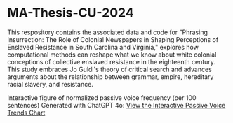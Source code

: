 # MA-Thesis-CU-2024
This respository contains the associated data and code for "Phrasing Insurrection: The Role of Colonial Newspapers in Shaping Perceptions of Enslaved Resistance in South Carolina and Virginia," explores how computational methods can reshape what we know about white colonial conceptions of collective enslaved resistance in the eighteenth century. This study embraces Jo Guldi's theory of critical search and advances arguments about the relationship between grammar, empire, hereditary racial slavery, and resistance.

Interactive figure of normalized passive voice frequency (per 100 sentences) Generated with ChatGPT 4o:
[View the Interactive Passive Voice Trends Chart](https://your-username.github.io/your-repo-name/Passive_Voice_Trends_Interactive.html)

